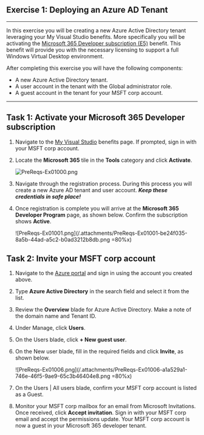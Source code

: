 Exercise 1: Deploying an Azure AD Tenant
--------------------------------------------------
---
In this exercise you will be creating a new Azure Active Directory tenant leveraging your My Visual Studio benefits. More specifically you will be activating the [Microsoft 365 Developer subscription (E5)](https://docs.microsoft.com/en-us/visualstudio/subscriptions/vs-m365) benefit. This benefit will provide you with the necessary licensing to support a full Windows Virtual Desktop environment.

After completing this exercise you will have the following components:

- A new Azure Active Directory tenant.
- A user account in the tenant with the Global administrator role.
- A guest account in the tenant for your MSFT corp account.

---

## Task 1: Activate your Microsoft 365 Developer subscription

1. Navigate to the [My Visual Studio](https://my.visualstudio.com) benefits page. If prompted, sign in with your MSFT corp account. 
2. Locate the **Microsoft 365** tile in the **Tools** category and click **Activate**.
 
   ![PreReqs-Ex01000.png](/.attachments/PreReqs-Ex01000-12d581c5-7ddd-42c4-84ae-e0e311d62daa.png)

3. Navigate through the registration process. During this process you will create a new Azure AD tenant and user account. _**Keep these credentials in safe place!**_ 
4. Once registration is complete you will arrive at the **Microsoft 365 Developer Program** page, as shown below. Confirm the subscription shows **Active**.
  
   ![PreReqs-Ex01001.png](/.attachments/PreReqs-Ex01001-be24f035-8a5b-44ad-a5c2-b0ad3212b8db.png =80%x)

## Task 2: Invite your MSFT corp account

1. Navigate to the [Azure portal](https://portal.azure.com/) and sign in using the account you created above.
2. Type **Azure Active Directory** in the search field and select it from the list.
3. Review the **Overview** blade for Azure Active Directory. Make a note of the domain name and Tenant ID.
4. Under Manage, click **Users**.
5. On the Users blade, click **+ New guest user**.
6. On the New user blade, fill in the required fields and click **Invite**, as shown below.

   ![PreReqs-Ex01006.png](/.attachments/PreReqs-Ex01006-a1a529a1-746e-46f5-9ae9-65c3b46404e8.png =80%x)

7. On the Users | All users blade, confirm your MSFT corp account is listed as a Guest.
8. Monitor your MSFT corp mailbox for an email from Microsoft Invitations. Once received, click **Accept invitation**. Sign in with your MSFT corp email and accept the permissions update. Your MSFT corp account is now a guest in your Microsoft 365 developer tenant.
